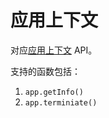 # 应用上下文

对应[应用上下文](https://developer.harmonyos.com/cn/docs/documentation/doc-references/lite-wearable-basic-features-context-0000001060514872) API。

支持的函数包括：

1. `app.getInfo()`
2. `app.terminiate()`